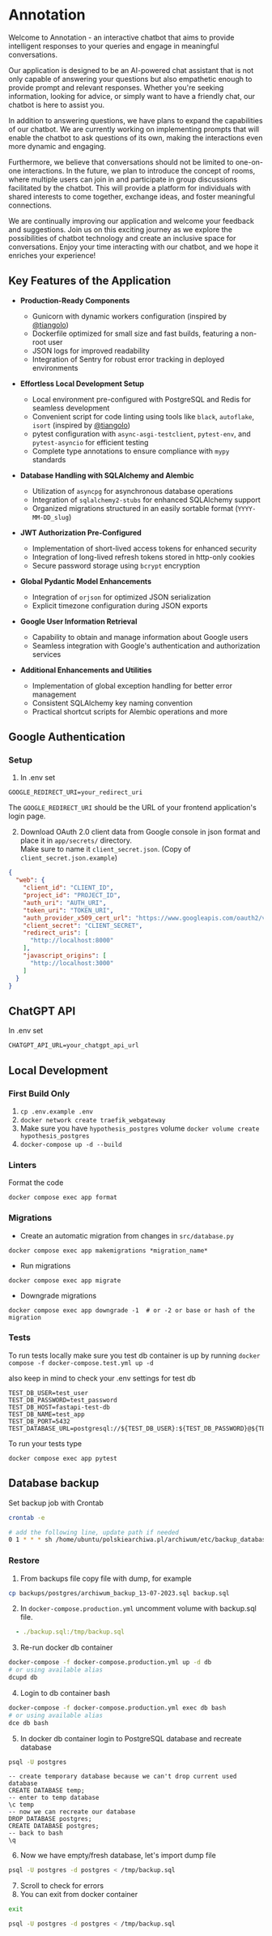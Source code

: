 # Annotation

Welcome to Annotation - an interactive chatbot that aims to provide intelligent responses to your queries and engage in meaningful conversations. 

Our application is designed to be an AI-powered chat assistant that is not only capable of answering your questions but also empathetic enough to provide prompt and relevant responses. Whether you're seeking information, looking for advice, or simply want to have a friendly chat, our chatbot is here to assist you.

In addition to answering questions, we have plans to expand the capabilities of our chatbot. We are currently working on implementing prompts that will enable the chatbot to ask questions of its own, making the interactions even more dynamic and engaging.

Furthermore, we believe that conversations should not be limited to one-on-one interactions. In the future, we plan to introduce the concept of rooms, where multiple users can join in and participate in group discussions facilitated by the chatbot. This will provide a platform for individuals with shared interests to come together, exchange ideas, and foster meaningful connections.

We are continually improving our application and welcome your feedback and suggestions. Join us on this exciting journey as we explore the possibilities of chatbot technology and create an inclusive space for conversations. Enjoy your time interacting with our chatbot, and we hope it enriches your experience!

## Key Features of the Application

- **Production-Ready Components**
    - Gunicorn with dynamic workers configuration (inspired by [@tiangolo](https://github.com/tiangolo))
    - Dockerfile optimized for small size and fast builds, featuring a non-root user
    - JSON logs for improved readability
    - Integration of Sentry for robust error tracking in deployed environments
    
- **Effortless Local Development Setup**
    - Local environment pre-configured with PostgreSQL and Redis for seamless development
    - Convenient script for code linting using tools like `black`, `autoflake`, `isort` (inspired by [@tiangolo](https://github.com/tiangolo))
    - pytest configuration with `async-asgi-testclient`, `pytest-env`, and `pytest-asyncio` for efficient testing
    - Complete type annotations to ensure compliance with `mypy` standards
    
- **Database Handling with SQLAlchemy and Alembic**
    - Utilization of `asyncpg` for asynchronous database operations
    - Integration of `sqlalchemy2-stubs` for enhanced SQLAlchemy support
    - Organized migrations structured in an easily sortable format (`YYYY-MM-DD_slug`)
    
- **JWT Authorization Pre-Configured**
    - Implementation of short-lived access tokens for enhanced security
    - Integration of long-lived refresh tokens stored in http-only cookies
    - Secure password storage using `bcrypt` encryption
    
- **Global Pydantic Model Enhancements**
    - Integration of `orjson` for optimized JSON serialization
    - Explicit timezone configuration during JSON exports
    
- **Google User Information Retrieval**
    - Capability to obtain and manage information about Google users
    - Seamless integration with Google's authentication and authorization services
    
- **Additional Enhancements and Utilities**
    - Implementation of global exception handling for better error management
    - Consistent SQLAlchemy key naming convention
    - Practical shortcut scripts for Alembic operations and more

## Google Authentication

### Setup

1. In .env set
```dotenv
GOOGLE_REDIRECT_URI=your_redirect_uri
```

The `GOOGLE_REDIRECT_URI` should be the URL of your frontend application's login page.

2. Download OAuth 2.0 client data from Google console in json format and place it in `app/secrets/` directory.  
Make sure to name it `client_secret.json`. (Copy of `client_secret.json.example`)
```json
{
  "web": {
    "client_id": "CLIENT_ID",
    "project_id": "PROJECT_ID",
    "auth_uri": "AUTH_URI",
    "token_uri": "TOKEN_URI",
    "auth_provider_x509_cert_url": "https://www.googleapis.com/oauth2/v1/certs",
    "client_secret": "CLIENT_SECRET",
    "redirect_uris": [
      "http://localhost:8000"
    ],
    "javascript_origins": [
      "http://localhost:3000"
    ]
  }
}
```


## ChatGPT API

In .env set
```dotenv
CHATGPT_API_URL=your_chatgpt_api_url
```


## Local Development

### First Build Only
1. `cp .env.example .env`
2. `docker network create traefik_webgateway`
3. Make sure you have `hypothesis_postgres` volume `docker volume create hypothesis_postgres`
3. `docker-compose up -d --build`

### Linters
Format the code
```shell
docker compose exec app format
```

### Migrations
- Create an automatic migration from changes in `src/database.py`
```shell
docker compose exec app makemigrations *migration_name*
```
- Run migrations
```shell
docker compose exec app migrate
```
- Downgrade migrations
```shell
docker compose exec app downgrade -1  # or -2 or base or hash of the migration
```
### Tests
To run tests locally make sure you test db container is up by running 
`docker compose -f docker-compose.test.yml up -d` 

also keep in mind to check your .env settings for test db
```dotenv
TEST_DB_USER=test_user
TEST_DB_PASSWORD=test_password
TEST_DB_HOST=fastapi-test-db
TEST_DB_NAME=test_app
TEST_DB_PORT=5432
TEST_DATABASE_URL=postgresql://${TEST_DB_USER}:${TEST_DB_PASSWORD}@${TEST_DB_HOST}:${TEST_DB_PORT}/${TEST_DB_NAME}
```

To run your tests type
```shell
docker compose exec app pytest
```


## Database backup

Set backup job with Crontab
```bash
crontab -e

# add the following line, update path if needed
0 1 * * * sh /home/ubuntu/polskiearchiwa.pl/archiwum/etc/backup_database.sh
```

### Restore

1. From backups file copy file with dump, for example
```bash
cp backups/postgres/archiwum_backup_13-07-2023.sql backup.sql
```
2. In `docker-compose.production.yml` uncomment volume with backup.sql file.
```yaml
  - ./backup.sql:/tmp/backup.sql 
```
3. Re-run docker db container
```bash
docker-compose -f docker-compose.production.yml up -d db
# or using available alias
dcupd db 
```
4. Login to db container bash
```bash
docker-compose -f docker-compose.production.yml exec db bash
# or using available alias
dce db bash
```
5. In docker db container login to PostgreSQL database and recreate database
```bash
psql -U postgres 
```
```postgresql
-- create temporary database because we can't drop current used database
CREATE DATABASE temp;
-- enter to temp database
\c temp
-- now we can recreate our database
DROP DATABASE postgres;
CREATE DATABASE postgres;
-- back to bash
\q
```
6. Now we have empty/fresh database, let's import dump file
```bash
psql -U postgres -d postgres < /tmp/backup.sql
```
7. Scroll to check for errors
8. You can exit from docker container
```bash
exit
```

```bash
psql -U postgres -d postgres < /tmp/backup.sql
```
